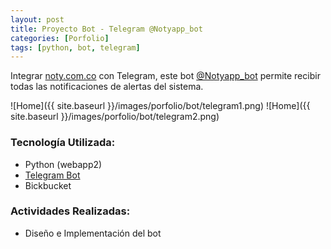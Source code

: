 ```yaml
---
layout: post
title: Proyecto Bot - Telegram @Notyapp_bot
categories: [Porfolio]
tags: [python, bot, telegram]
---
```


Integrar [noty.com.co](http://noty.com.co) con Telegram, este bot [@Notyapp_bot](https://telegram.me/Notyapp_bot) permite recibir todas las notificaciones de alertas del sistema.

![Home]({{ site.baseurl }}/images/porfolio/bot/telegram1.png)
![Home]({{ site.baseurl }}/images/porfolio/bot/telegram2.png)


### Tecnolog&iacute;a Utilizada:
 - Python (webapp2)
 - [Telegram Bot](https://core.telegram.org/bots)
 - Bickbucket

### Actividades Realizadas:
 - Diseño e Implementaci&oacute;n del bot